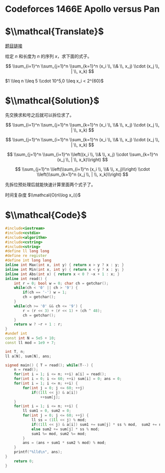 # Codeforces 1466E Apollo versus Pan

# $\\mathcal{Translate}$

[题目链接](https://codeforces.com/contest/1466/problem/E)

给定 $n$ 和长度为 $n$ 的序列 $x$，求下面的式子。

$$
\\sum_{i=1}^n \\sum_{j=1}^n \\sum_{k=1}^n (x_i \\, \\& \\, x_j) \\cdot (x_j \\, | \\, x_k)
$$

$1 \\leq n \\leq 5 \\cdot 10^5,0 \\leq x_i < 2^{60}$

# $\\mathcal{Solution}$

先交换求和号之后就可以拆位求了。

$$
\\sum_{i=1}^n \\sum_{j=1}^n \\sum_{k=1}^n (x_i \\, \\& \\, x_j) \\cdot (x_j \\, | \\, x_k)
$$

$$
\\sum_{j=1}^n \\sum_{i=1}^n \\sum_{k=1}^n (x_i \\, \\& \\, x_j) \\cdot (x_j \\, | \\, x_k)
$$

$$
\\sum_{j=1}^n \\sum_{i=1}^n \\left((x_i \\, \\& \\, x_j) \\cdot \\sum_{k=1}^n  (x_j \\, | \\, x_k)\\right)
$$

$$
\\sum_{j=1}^n \\left(\\sum_{i=1}^n (x_i \\, \\& \\, x_j)\\right) \\cdot \\left(\\sum_{k=1}^n  (x_j \\, | \\, x_k)\\right)
$$

先拆位预处理后就能快速计算里面两个式子了。

时间复杂度 $\\mathcal{O(n\\log x_i)}$

# $\\mathcal{Code}$

```cpp
#include<iostream>
#include<cstdio>
#include<algorithm>
#include<cstring>
#include<string>
#define ll long long
#define re register
#define int long long
inline int Max(int x, int y) { return x > y ? x : y; }
inline int Min(int x, int y) { return x < y ? x : y; }
inline int Abs(int x) { return x < 0 ? ~x + 1 : x; }
inline int read() {
	int r = 0; bool w = 0; char ch = getchar();
	while(ch < '0' || ch > '9') {
		if(ch == '-') w = 1;
		ch = getchar();
	}
	while(ch >= '0' && ch <= '9') {
		r = (r << 3) + (r << 1) + (ch ^ 48);
		ch = getchar();
	}
	return w ? ~r + 1 : r;
}
#undef int
const int N = 5e5 + 10; 
const ll mod = 1e9 + 7;

int T, n;
ll a[N], sum[N], ans;

signed main() { T = read(); while(T--) {
	n = read();
	for(int i = 1; i <= n; ++i) a[i] = read();
	for(int i = 0; i <= 60; ++i) sum[i] = 0; ans = 0;
	for(int i = 1; i <= n; ++i) {
		for(int j = 0; j <= 60; ++j)
			if((1ll << j) & a[i])
				++sum[j];
	}
	for(int i = 1; i <= n; ++i) {
		ll sum1 = 0, sum2 = 0;
		for(int j = 0; j <= 60; ++j) {
			ll ss = (1ll << j) % mod;
			if((1ll << j) & a[i]) sum1 += sum[j] * ss % mod,  sum2 += n * ss % mod;
			else sum2 += sum[j] * ss % mod;
			sum1 %= mod, sum2 %= mod;
		}
		ans = (ans + sum1 * sum2 % mod) % mod;
	}
	printf("%lld\n", ans);
}
	return 0;
}
```
